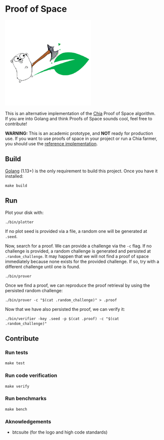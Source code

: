 # Proof of Space

![](assets/golang-chia.png)

This is an alternative implementation of the [Chia](https://www.chia.net/) Proof of Space algorithm.
If you are into Golang and think Proofs of Space sounds cool, feel free to contribute!

**WARNING:** This is an academic prototype, and **NOT** ready for production use. If you want to use proofs of space in
your project or run a Chia farmer, you should use the [reference implementation](https://github.com/Chia-Network/chia-blockchain).


## Build

[Golang](https://golang.org/) (1.13+) is the only requirement to build this project.
Once you have it installed:
```
make build
```

## Run

Plot your disk with:
```
./bin/plotter
```
If no plot seed is provided via a file, a random one will be generated at `.seed`.

Now, search for a proof. We can provide a challenge via the `-c` flag. If no challenge is provided, a random challenge
is generated and persisted at `.random_challenge`. It may happen that we will not find a proof of space immediately
because none exists for the provided challenge. If so, try with a different challenge until one is found.
```
./bin/prover
```
Once we find a proof, we can reproduce the proof retrieval by using the persisted random challenge:
```
./bin/prover -c "$(cat .random_challenge)" > .proof
```

Now that we have also persisted the proof, we can verify it:
```
./bin/verifier -key .seed -p $(cat .proof) -c "$(cat .random_challenge)"
```

## Contribute

### Run tests

```
make test
```

### Run code verification

```
make verify
```

### Run benchmarks

```
make bench
```

### Aknowledgements

* btcsuite (for the logo and high code standards)

